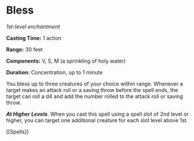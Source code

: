 # Bless

*1st-level enchantment*

**Casting Time:** 1 action

**Range:** 30 feet

**Components:** V, S, M (a sprinkling of holy water)

**Duration:** Concentration, up to 1 minute

You bless up to three creatures of your choice within range. Whenever a target makes an attack roll or a saving throw before the spell ends, the target can roll a d4 and add the number rolled to the attack roll or saving throw.

***At Higher Levels***. When you cast this spell using a spell slot of 2nd level or higher, you can target one additional creature for each slot level above 1st.


[[Spells]]